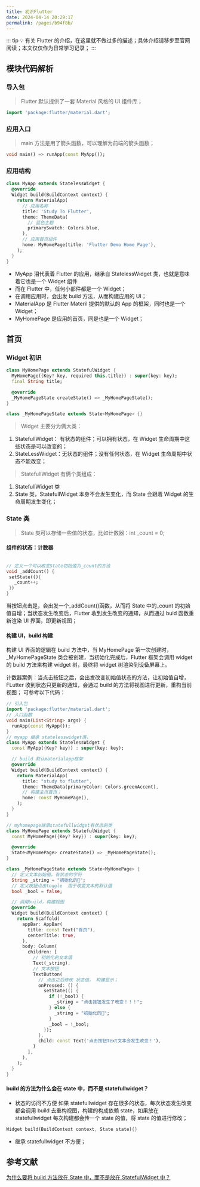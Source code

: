 ```yaml
---
title: 初识Flutter
date: 2024-04-14 20:29:17
permalink: /pages/b94f8b/
---
```


::: tip
💡 有关 Flutter 的介绍，在这里就不做过多的描述；具体介绍请移步至官网阅读；本文仅仅作为日常学习记录；
:::

## 模块代码解析

### 导入包

> Flutter 默认提供了一套 Material 风格的 UI 组件库；

```dart
import 'package:flutter/material.dart';
```

### 应用入口

> main 方法是用了箭头函数，可以理解为前端的箭头函数；

```dart
void main() => runApp(const MyApp());
```

### 应用结构

```dart
class MyApp extends StatelessWidget {
  @override
  Widget build(BuildContext context) {
    return MaterialApp(
      // 应用名称
      title: 'Study To Flutter',
      theme: ThemeData(
        // 蓝色主题
        primarySwatch: Colors.blue,
      ),
      // 应用首页组件
      home: MyHomePage(title: 'Flutter Demo Home Page'),
    );
  }
}
```

- MyApp 泪代表着 Flutter 的应用，继承自 StatelessWidget 类，也就是意味着它也是一个 Widget 组件
- 而在 Flutter 中，任何小部件都是一个 Widget；
- 在调用应用时，会出发 build 方法，从而构建应用的 UI；
- MaterialApp 是 Flutter Materil 提供的默认的 App 的框架，同时也是一个 Widget；
- MyHomePage 是应用的首页，同是也是一个 Widget；

## 首页

### Widget 初识

```dart
class MyHomePage extends StatefulWidget {
  MyHomePage({Key? key, required this.title}) : super(key: key);
  final String title;

  @override
  _MyHomePageState createState() => _MyHomePageState();
}

class _MyHomePageState extends State<MyHomePage> {}
```

> Widget 主要分为俩大类：

1. StatefullWidget： 有状态的组件；可以拥有状态，在 Widget 生命周期中这些状态是可以改变的；
2. StateLessWidget：无状态的组件；没有任何状态，在 Widget 生命周期中状态不能改变；

> StatefullWidget 有俩个类组成：

1. StatefullWidget 类
2. State 类，StatefullWidget 本身不会发生变化，而 State 会跟着 Widget 的生命周期发生变化；

### State 类

> State 类可以存储一些值的状态，比如计数器：int \_count = 0;

#### 组件的状态：计数器

```dart

// 定义一个可以改变State初始值为_count的方法
void _addCount() {
 setState((){
   _count++;
 })
}
```

当按钮点击是，会出发一个\_addCount()函数，从而将 State 中的\_count 的初始值自增；当状态发生改变后，Flutter 收到发生改变的通知，从而通过 buid 函数重新渲染 UI 界面，即更新视图；

#### 构建 UI，build 构建

构建 UI 界面的逻辑在 build 方法中，当 MyHomePage 第一次创建时，\_MyHomePageState 类会被创建，当初始化完成后，Flutter 框架会调用 widget 的 build 方法来构建 widget 树，最终将 widget 树渲染到设备屏幕上。

计数器案例：当点击按钮之后，会出发改变初始值状态的方法，让初始值自增，FLutter 收到状态只更新的通知，会通过 build 的方法将视图进行更新，重构当前视图；
可参考以下代码：

```dart
// 引入包
import 'package:flutter/material.dart';
// 入口函数
void main(List<String> args) {
  runApp(const MyApp());
}
// myapp 继承 statelesswidget类，
class MyApp extends StatelessWidget {
  const MyApp({Key? key}) : super(key: key);

  // build 默认materialapp框架
  @override
  Widget build(BuildContext context) {
    return MaterialApp(
      title: "study to flutter",
      theme: ThemeData(primaryColor: Colors.greenAccent),
      // 构建主页首页；
      home: const MyHomePage(),
    );
  }
}

// myhomepage继承statefullwidget有状态的类
class MyHomePage extends StatefulWidget {
  const MyHomePage({Key? key}) : super(key: key);

  @override
  State<MyHomePage> createState() => _MyHomePageState();
}

class _MyHomePageState extends State<MyHomePage> {
  // 定义文本初始值，有状态的字符
  String _string = "初始化的📄";
  // 定义按钮点击toggle  用于改变文本的默认值
  bool _bool = false;

  // 调用build，构建视图
  @override
  Widget build(BuildContext context) {
    return Scaffold(
      appBar: AppBar(
        title: const Text("首页"),
        centerTitle: true,
      ),
      body: Column(
        children: [
          // 初始化的文本值
          Text(_string),
          // 文本按钮
          TextButton(
            // 点击之后修改 状态值， 构建显示；
            onPressed: () {
              setState(() {
                if (!_bool) {
                  _string = "点击按钮发生了改变！！！";
                } else {
                  _string = "初始化的📄";
                }
                _bool = !_bool;
              });
            },
            child: const Text('点击按钮Text文本会发生改变！'),
          )
        ],
      ),
    );
  }
}
```

#### build 的方法为什么会在 state 中，而不是 statefullwidget？

- 状态的访问不方便
  如果 statefullwidget 存在很多的状态，每次状态发生改变都会调用 build 去重构视图，构建的构成依赖 state，如果放在 statefullwidget 每次构建都会传一个 state 的值，将 state 的值进行修改；

```dart
Widget build(BuildContext context, State state){}
```

- 继承 statefullwidget 不方便；

## 参考文献

[为什么要将 build 方法放在 State 中，而不是放在 StatefulWidget 中？](https://book.flutterchina.club/chapter2/first_flutter_app.html#_2-1-2-%E9%A6%96%E9%A1%B5)
